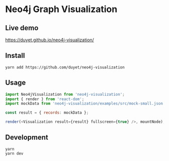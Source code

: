 # Neo4j Graph Visualization

## Live demo

https://duyet.github.io/neo4j-visualization/

## Install 

```
yarn add https://github.com/duyet/neo4j-visualization
```

## Usage

```js
import Neo4jVisualization from 'neo4j-visualization';
import { render } from 'react-dom';
import mockData from 'neo4j-visualization/examples/src/mock-small.json';

const result = { records: mockData };

render(<Visualization result={result} fullscreen={true} />, mountNode);
```

## Development

```
yarn
yarn dev
```